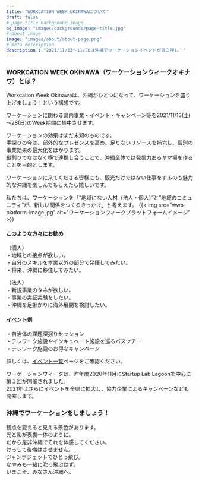 ```yaml
---
title: "WORKCATION WEEK OKINAWAについて"
draft: false
# page title background image
bg_image: "images/backgrounds/page-title.jpg"
# about image
image: "images/about/about-page.png"
# meta description
description : "2021/11/13～11/28は沖縄でワーケーションイベントが目白押し！"
---
```


### WORKCATION WEEK OKINAWA（ワーケーションウィークオキナワ）とは？
Workcation Week Okinawaは、沖縄がひとつになって、ワーケーションを盛り上げましょう！という構想です。

ワーケーションに関わる県内事業・イベント・キャンペーン等を2021/11/13(土)～28(日)のWeek期間に集中させます。

ワーケーションの効果はまだ未知のものです。  
手探りの今は、部外的なプレゼンスを高め、足りないリソースを補完し、個別の事業効果の最大化をはかります。  
縦割りでなはなく横で連携し合うことで、沖縄全体では発信力あるヤマ場を作ることを目的とします。

ワーケーションに来てくださる皆様にも、観光だけではない仕事をするのも魅力的な沖縄を楽しんでもらえたら嬉しいです。

私たちは、ワーケーションを「“地域にない人材（法人・個人）”と”地域のコミュニティ“が、新しい関係をつくるきっかけ」と考えます。
{{< img src="wwo-platform-image.jpg" alt="ワーケーションウィークプラットフォームイメージ" >}}

#### このような方々にお勧め
（個人）  
・地域との接点が欲しい。  
・自分のスキルを本業以外の部分で発揮してみたい。  
・将来、沖縄に移住してみたい。  

（法人）  
・新規事業のタネが欲しい。  
・事業の実証実験をしたい。  
・沖縄を足掛かりに海外展開を検討したい。  

#### イベント例
・自治体の課題深掘りセッション  
・テレワーク施設やインキュベート施設を巡るバスツアー  
・テレワーク施設のお得なキャンペーン  

詳しくは、[イベント一覧](https://tele-okinawa.go.jp/wwo2021/event/)ページをご確認ください。

ワーケーションウィークは、昨年度2020年11月にStartup Lab Lagoonを中心に第１回が開催されました。  
2021年はさらにイベントを全県に拡大し、協力企業によるキャンペーンなども開催します。



### 沖縄でワーケーションをしましょう！

観点を変えると見える景色があります。  
光と影が表裏一体のように。  
だから是非沖縄でそれを体感してください。  
けっして後悔はさせません。  
ジャンボジェットでひとっ飛び。  
なやみも一緒に吹っ飛ぶはず。  
いまこそ、みなさん沖縄へ。
